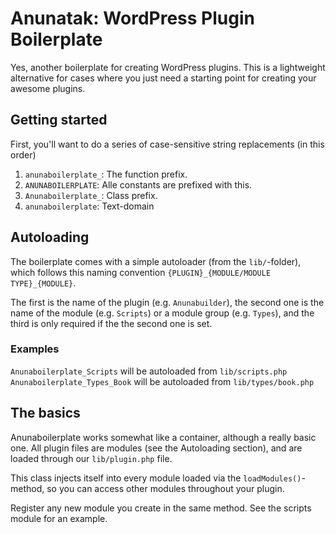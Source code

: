 # Anunatak: WordPress Plugin Boilerplate

Yes, another boilerplate for creating WordPress plugins. This is a lightweight alternative for cases where you just need a starting point for creating your awesome plugins.

## Getting started

First, you'll want to do a series of case-sensitive string replacements (in this order)

1. `anunaboilerplate_`: The function prefix.
2. `ANUNABOILERPLATE`: Alle constants are prefixed with this.
3. `Anunaboilerplate_`: Class prefix.
4. `anunaboilerplate`: Text-domain

## Autoloading

The boilerplate comes with a simple autoloader (from the `lib/`-folder), which follows this naming convention `{PLUGIN}_{MODULE/MODULE TYPE}_{MODULE}`.

The first is the name of the plugin (e.g. `Anunabuilder`), the second one is the name of the module (e.g. `Scripts`) or a module group (e.g. `Types`), and the third is only required if the the second one is set.

### Examples

`Anunaboilerplate_Scripts` will be autoloaded from `lib/scripts.php`
`Anunaboilerplate_Types_Book` will be autoloaded from `lib/types/book.php`

## The basics

Anunaboilerplate works somewhat like a container, although a really basic one. All plugin files are modules (see the Autoloading section), and are loaded through our `lib/plugin.php` file.

This class injects itself into every module loaded via the `loadModules()`-method, so you can access other modules throughout your plugin.

Register any new module you create in the same method. See the scripts module for an example.
